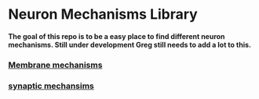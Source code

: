# Neuron Mechanisms Library
#### The goal of this repo is to be a easy place to find different neuron mechanisms. Still under development Greg still needs to add a lot to this.

### [Membrane mechanisms](/membrane-mechanisms/)
### [synaptic mechansims](/synaptic-mechanisms/)
